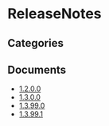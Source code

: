 # ReleaseNotes

## Categories


## Documents
- [1.2.0.0](1.2.0.0.md)
- [1.3.0.0](1.3.0.0.md)
- [1.3.99.0](1.3.99.0.md)
- [1.3.99.1](1.3.99.1.md)